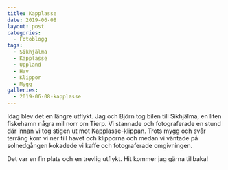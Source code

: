 ```yaml
---
title: Kapplasse
date: 2019-06-08
layout: post
categories:
  - Fotoblogg
tags:
  - Sikhjälma
  - Kapplasse
  - Uppland
  - Hav
  - Klippor
  - Mygg
galleries:
  - 2019-06-08-kapplasse
---
```


Idag blev det en längre utflykt. Jag och Björn tog bilen till Sikhjälma, en liten fiskehamn några mil norr om Tierp. Vi stannade och fotograferade en stund där innan vi tog stigen ut mot Kapplasse-klippan. Trots mygg och svår terräng kom vi ner till havet och klipporna och medan vi väntade på solnedgången kokadede vi kaffe och fotograferade omgivningen.

Det var en fin plats och en trevlig utflykt. Hit kommer jag gärna tillbaka!
